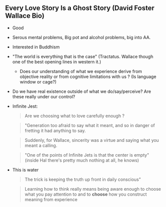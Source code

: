 ## Every Love Story Is a Ghost Story  (David Foster Wallace Bio)
  - Good 
  - Serous mental problems, Big pot and alcohol problems, big into AA.
  - Interested in Buddhism
  - "The world is everything that is the case" (Tractatus. Wallace though one of the best opening lines in western it.)
    - Does our understanding of what we experience derive from objective reality or from cognitive limitations with us ? (Is language window or cage?)
  - Do we have real existence outside of what we do/say/perceive? Are these really under our control? 
  - Infinite Jest: 
  
    > Are we choosing what to love carefully enough ?
  
    > "Generation too afraid to say what it meant, and so in danger of fretting it had anything to say. 
  
    > Suddenly, for Wallace, sincerity was a virtue and saying what you meant a calling.
  
    > "One of the points of Infinite Jets is that the center is empty" (inside Hal there's pretty much nothing at all, he knows)
  
  - This is water
  
    > The trick is keeping the truth up front in daily conscious"
  
    > Learning how to think really means being aware enough to choose what you pay attention to and to **choose** how you construct meaning from experience
